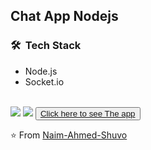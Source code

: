 <h2>Chat App Nodejs</h2>

<h3> 🛠 &nbsp;Tech Stack</h3>
<ul>
 <li>Node.js</li>
 <li>Socket.io</li>
</ul>
<br/>
<img src="https://i.ibb.co/N1kLzL7/Screenshot-83.png" />
<img src="https://i.ibb.co/1Zd5ms1/Screenshot-86.png"/>

<button>
 <a href="https://shuvo-chat-app-nodejs.herokuapp.com/" target="_blank">Click here to see The app</a>
</button>
<br/>

⭐️ From [Naim-Ahmed-Shuvo](https://github.com/Naim-Ahmed-Shuvo/)
